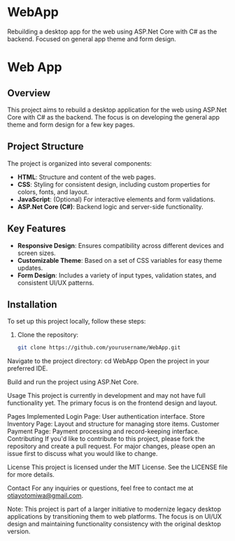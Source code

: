 # WebApp
Rebuilding a desktop app for the web using ASP.Net Core with C# as the backend. Focused on general app theme and form design.
# Web App

## Overview
This project aims to rebuild a desktop application for the web using ASP.Net Core with C# as the backend. The focus is on developing the general app theme and form design for a few key pages.

## Project Structure
The project is organized into several components:

- **HTML**: Structure and content of the web pages.
- **CSS**: Styling for consistent design, including custom properties for colors, fonts, and layout.
- **JavaScript**: (Optional) For interactive elements and form validations.
- **ASP.Net Core (C#)**: Backend logic and server-side functionality.

## Key Features
- **Responsive Design**: Ensures compatibility across different devices and screen sizes.
- **Customizable Theme**: Based on a set of CSS variables for easy theme updates.
- **Form Design**: Includes a variety of input types, validation states, and consistent UI/UX patterns.

## Installation
To set up this project locally, follow these steps:

1. Clone the repository:
   ```bash
   git clone https://github.com/yourusername/WebApp.git
Navigate to the project directory:
cd WebApp
Open the project in your preferred IDE.

Build and run the project using ASP.Net Core.

Usage
This project is currently in development and may not have full functionality yet. The primary focus is on the frontend design and layout.

Pages Implemented
Login Page: User authentication interface.
Store Inventory Page: Layout and structure for managing store items.
Customer Payment Page: Payment processing and record-keeping interface.
Contributing
If you'd like to contribute to this project, please fork the repository and create a pull request. For major changes, please open an issue first to discuss what you would like to change.

License
This project is licensed under the MIT License. See the LICENSE file for more details.

Contact
For any inquiries or questions, feel free to contact me at otiayotomiwa@gmail.com.

Note: This project is part of a larger initiative to modernize legacy desktop applications by transitioning them to web platforms. The focus is on UI/UX design and maintaining functionality consistency with the original desktop version.
